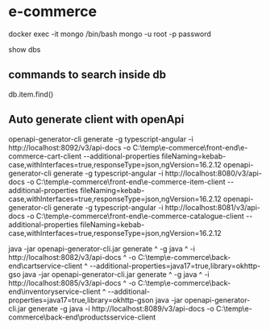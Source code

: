 # e-commerce

docker exec -it mongo /bin/bash
mongo -u root -p password

show dbs

## commands to search inside db
db.item.find()


## Auto generate client with openApi
openapi-generator-cli generate -g typescript-angular -i http://localhost:8092/v3/api-docs -o C:\temp\e-commerce\front-end\e-commerce-cart-client --additional-properties fileNaming=kebab-case,withInterfaces=true,responseType=json,ngVersion=16.2.12
openapi-generator-cli generate -g typescript-angular -i http://localhost:8080/v3/api-docs -o C:\temp\e-commerce\front-end\e-commerce-item-client --additional-properties fileNaming=kebab-case,withInterfaces=true,responseType=json,ngVersion=16.2.12
openapi-generator-cli generate -g typescript-angular -i http://localhost:8081/v3/api-docs -o C:\temp\e-commerce\front-end\e-commerce-catalogue-client --additional-properties fileNaming=kebab-case,withInterfaces=true,responseType=json,ngVersion=16.2.12


java -jar openapi-generator-cli.jar generate ^ -g java ^ -i http://localhost:8082/v3/api-docs ^ -o C:\temp\e-commerce\back-end\cartservice-client ^ --additional-properties=java17=true,library=okhttp-gso
java -jar openapi-generator-cli.jar generate ^ -g java ^ -i http://localhost:8085/v3/api-docs ^ -o C:\temp\e-commerce\back-end\inventoryservice-client ^ --additional-properties=java17=true,library=okhttp-gson
java -jar openapi-generator-cli.jar generate -g java -i http://localhost:8089/v3/api-docs -o C:\temp\e-commerce\back-end\productsservice-client

